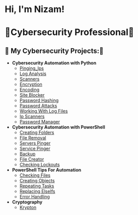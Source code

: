 <h1>  Hi, I'm Nizam! </h1>
<h1>🌱Cybersecurity Professional🌱</h1> 

<h2>🔭 My Cybersecurity Projects:🔭</h2>


- <b>Cybersecurity Automation with Python</b>
  - [Pinging_Ips](https://github.com/Cyberbird99/Pinging_IPs)
  - [Log Analysis](https://github.com/Cyberbird99/Analyzing-Logs)
  - [Scanners](https://github.com/Cyberbird99/Scanners)
  - [Encryption](https://github.com/Cyberbird99/Encryption)
  - [Encoding](https://github.com/Cyberbird99/Encoding)
  - [Site Blocker](https://github.com/Cyberbird99/SiteBlocker)
  - [Password Hashing](https://github.com/Cyberbird99/PasswordHacking/tree/main)
  - [Password Attacks](https://github.com/Cyberbird99/Password-Attacks)
  - [Working With Log Files](https://github.com/Cyberbird99/Working-with-log-files)
  - [Ip Scanners](https://github.com/Cyberbird99/Ip-Scanners/tree/master)
  - [Password Manager](https://github.com/Cyberbird99/Password-Manager)
- <b>Cybersecurity Automation with PowerShell</b>
  - [Creating Folders](https://github.com/Cyberbird99/creatingFolders)
  - [File Removal](https://github.com/Cyberbird99/OldFileRemoval)
  - [Servers Pinger](https://github.com/Cyberbird99/ServersPinger)
  - [Service Pinger](https://github.com/Cyberbird99/ServicePinger)
  - [Backup](https://github.com/Cyberbird99/Backups)
  - [File Creator](https://github.com/Cyberbird99/creatingFiles)
  - [Checking Lockouts](https://github.com/Cyberbird99/Checking-Lockouts)
- <b>PowerShell Tips For Automation</b>
  - [Checking Files](https://github.com/Cyberbird99/PowerShell_Tips_for_Beginners/tree/main/CheckingFiles)
  - [Creating Objects](https://github.com/Cyberbird99/PowerShell_Tips_for_Beginners/tree/main/CreatingObjects)
  - [Repeating Tasks](https://github.com/Cyberbird99/Repeating-Tasks)
  - [Replacing ElseIfs](https://github.com/Cyberbird99/Replacing-ElseIfs)
  - [Error Handling](https://github.com/Cyberbird99/ErrorHandling)
- <b>Cryptography</b>
  - [Krypton](https://github.com/Cyberbird99/Krypton)
<!--
**Cyberbird99/Cyberbird99** is a ✨ _special_ ✨ repository because its `README.md` (this file) appears on your GitHub profile.

Here are some ideas to get you started:

- 🔭 I’m currently working on ...
- 🌱 I’m currently learning ...
- 👯 I’m looking to collaborate on ...
- 🤔 I’m looking for help with ...
- 💬 Ask me about ...
- 📫 How to reach me: ...
- 😄 Pronouns: ...
- ⚡ Fun fact: ...
-->

